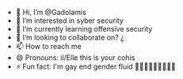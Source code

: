 - 👋 Hi, I’m @Gadolamis
- 👀 I’m interested in syber security 
- 🌱 I’m currently learning offensive security 
- 💞️ I’m looking to collaborate on? ¿
- 📫 How to reach me 
- 😄 Pronouns: il/Elle this is your cohis
- ⚡ Fun fact: I'm gay end gender fluid 
 🤙🏻🏳️‍⚧️🏳️‍🌈🧑‍💻📨
<!---
Gadolamis/Gadolamis is a ✨ special ✨ repository because its `README.md` (this file) appears on your GitHub profile.
You can click the Preview link to take a look at your changes.
--->
